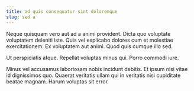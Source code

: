 ```yaml
---
title: ad quis consequatur sint doloremque
slug: sed a
---
```


Neque quisquam vero aut ad a animi provident. Dicta quo voluptate voluptatem deleniti iste. Quis vel explicabo dolores cum et molestiae exercitationem. Ex voluptatem aut animi. Quod quis cumque illo sed.

Ut perspiciatis atque. Repellat voluptas minus qui. Porro commodi iure.

Minus vel accusamus laboriosam nobis incidunt debitis. Et ipsum nisi vitae id dignissimos quo. Quaerat veritatis ullam qui in veritatis nisi cupiditate beatae magnam. Harum voluptas sit error.
